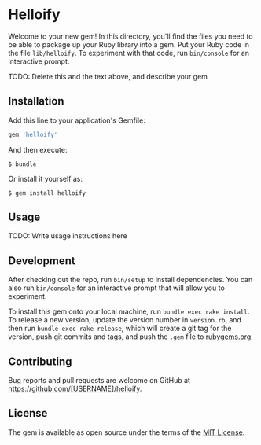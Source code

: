 # Helloify

Welcome to your new gem! In this directory, you'll find the files you need to be able to package up your Ruby library into a gem. Put your Ruby code in the file `lib/helloify`. To experiment with that code, run `bin/console` for an interactive prompt.

TODO: Delete this and the text above, and describe your gem

## Installation

Add this line to your application's Gemfile:

```ruby
gem 'helloify'
```

And then execute:

    $ bundle

Or install it yourself as:

    $ gem install helloify

## Usage

TODO: Write usage instructions here

## Development

After checking out the repo, run `bin/setup` to install dependencies. You can also run `bin/console` for an interactive prompt that will allow you to experiment.

To install this gem onto your local machine, run `bundle exec rake install`. To release a new version, update the version number in `version.rb`, and then run `bundle exec rake release`, which will create a git tag for the version, push git commits and tags, and push the `.gem` file to [rubygems.org](https://rubygems.org).

## Contributing

Bug reports and pull requests are welcome on GitHub at https://github.com/[USERNAME]/helloify.


## License

The gem is available as open source under the terms of the [MIT License](http://opensource.org/licenses/MIT).

